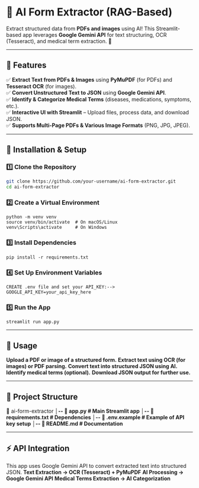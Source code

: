 # 📝 AI Form Extractor (RAG-Based)

Extract structured data from **PDFs and images** using AI! This Streamlit-based app leverages **Google Gemini API** for text structuring, OCR (Tesseract), and medical term extraction. 🚀

---

## 📌 Features

✅ **Extract Text from PDFs & Images** using **PyMuPDF** (for PDFs) and **Tesseract OCR** (for images).  
✅ **Convert Unstructured Text to JSON** using **Google Gemini API**.  
✅ **Identify & Categorize Medical Terms** (diseases, medications, symptoms, etc.).  
✅ **Interactive UI with Streamlit** – Upload files, process data, and download JSON.  
✅ **Supports Multi-Page PDFs & Various Image Formats** (PNG, JPG, JPEG).  

---

## 🚀 Installation & Setup

### **1️⃣ Clone the Repository**
```bash
git clone https://github.com/your-username/ai-form-extractor.git
cd ai-form-extractor
```
### **2️⃣ Create a Virtual Environment**
```
python -m venv venv
source venv/bin/activate  # On macOS/Linux
venv\Scripts\activate     # On Windows
```
### **3️⃣ Install Dependencies**
```
pip install -r requirements.txt
```
### **4️⃣ Set Up Environment Variables**
```
CREATE .env file and set your API_KEY:-->
GOOGLE_API_KEY=your_api_key_here
```
### **5️⃣ Run the App**
```
streamlit run app.py
```
---

## 🎯 Usage
**Upload a PDF or image of a structured form.**
**Extract text using OCR (for images) or PDF parsing.**
**Convert text into structured JSON using AI.**
**Identify medical terms (optional).**
**Download JSON output for further use.**

---

## 📂 Project Structure
📂 ai-form-extractor
**│-- 📜 app.py                # Main Streamlit app**
**│-- 📜 requirements.txt      # Dependencies**
**│-- 📜 .env.example          # Example of API key setup**
**│-- 📜 README.md             # Documentation**


---

## ⚡ API Integration
This app uses Google Gemini API to convert extracted text into structured JSON.
**Text Extraction → OCR (Tesseract) + PyMuPDF**
**AI Processing → Google Gemini API**
**Medical Terms Extraction → AI Categorization**
